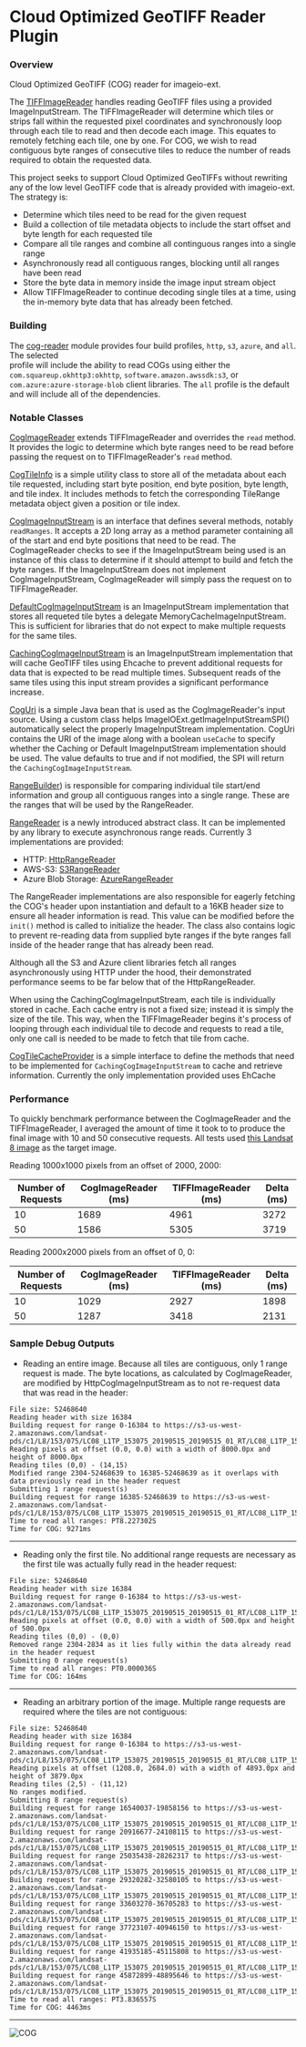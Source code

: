 # Cloud Optimized GeoTIFF Reader Plugin 

### Overview
Cloud Optimized GeoTIFF (COG) reader for imageio-ext.   

The [TIFFImageReader](https://github.com/geosolutions-it/imageio-ext/blob/master/plugin/tiff/src/main/java/it/geosolutions/imageioimpl/plugins/tiff/TIFFImageReader.java) 
handles reading GeoTIFF files using a provided ImageInputStream.  The TIFFImageReader will determine which tiles 
or strips fall within the requested pixel coordinates and synchronously loop through each tile to read and then decode 
each image.  This equates to remotely fetching each tile, one by one. For COG, we wish to read contiguous byte ranges of 
consecutive tiles to reduce the number of reads required to obtain the requested data.

This project seeks to support Cloud Optimized GeoTIFFs without rewriting any of the low level GeoTIFF code that is 
already provided with imageio-ext.  The strategy is:
 
 * Determine which tiles need to be read for the given request
 * Build a collection of tile metadata objects to include the start offset and byte length for each requested tile
 * Compare all tile ranges and combine all continguous ranges into a single range
 * Asynchronously read all contiguous ranges, blocking until all ranges have been read
 * Store the byte data in memory inside the image input stream object
 * Allow TIFFImageReader to continue decoding single tiles at a time, using the in-memory byte data that has already 
 been fetched.
 
### Building
The [cog-reader](./cog-reader/) module provides four build profiles, `http`, `s3`, `azure`, and `all`.  The selected  
profile will include the ability to read COGs using either the `com.squareup.okhttp3:okhttp`, 
`software.amazon.awssdk:s3`, or `com.azure:azure-storage-blob` client libraries.  The `all` profile is the default and 
will include all of the dependencies.
 
### Notable Classes
[CogImageReader](./cog-reader/src/main/java/it/geosolutions/imageioimpl/plugins/cog/CogImageReader.java) extends 
TIFFImageReader and overrides the `read` method.  It provides the logic to determine which byte ranges need to be read 
before passing the request on to TIFFImageReader's `read` method. 

[CogTileInfo](./cog-commons/src/main/java/it/geosolutions/imageioimpl/plugins/cog/CogTileInfo.java) is a simple utility 
class to store all of the metadata about each tile requested, including start byte position, end byte position, byte 
length, and tile index.  It includes methods to fetch the corresponding TileRange metadata object given a position or 
tile index.

[CogImageInputStream](./cog-commons/src/main/java/it/geosolutions/imageioimpl/plugins/cog/CogImageInputStream.java) is 
an interface that defines several methods, notably `readRanges`.  It accepts a 2D long array as a method parameter 
containing all of the start and end byte positions that need to be read.  The CogImageReader checks to see if the 
ImageInputStream being used is an instance of this class to determine if it should attempt to build and fetch the byte 
ranges.  If the ImageInputStream does not implement CogImageInputStream, CogImageReader will simply pass the request on 
to TIFFImageReader. 
 
[DefaultCogImageInputStream](./cog-streams/src/main/java/it/geosolutions/imageioimpl/plugins/cog/DefaultCogImageInputStream.java) 
is an ImageInputStream implementation that stores all requeted tile bytes a delegate MemoryCacheImageInputStream.  This 
is sufficient for libraries that do not expect to make multiple requests for the same tiles.
 
[CachingCogImageInputStream](./cog-streams/src/main/java/it/geosolutions/imageioimpl/plugins/cog/CachingCogImageInputStream.java)
is an ImageInputStream implementation that will cache GeoTIFF tiles using Ehcache to prevent additional requests 
for data that is expected to be read multiple times.  Subsequent reads of the same tiles using this input stream 
provides a significant performance increase.

[CogUri](./cog-commons/src/main/java/it/geosolutions/imageioimpl/plugins/cog/CogUri.java) is a simple Java bean that 
is used as the CogImageReader's input source.  Using a custom class helps ImageIOExt.getImageInputStreamSPI() 
automatically select the properly ImageInputStream implementation.  CogUri contains the URI of the image along with a 
boolean `useCache` to specify whether the Caching or Default ImageInputStream implementation should be used.  The 
value defaults to true and if not modified, the SPI will return the `CachingCogImageInputStream`.  

[RangeBuilder](./cog-commons/src/main/java/it/geosolutions/imageioimpl/plugins/cog/RangeBuilder.java)) is responsible 
for comparing individual tile start/end information and group all contiguous ranges into a single range.  These are 
the ranges that will be used by the RangeReader.

[RangeReader](./cog-commons/src/main/java/it/geosolutions/imageioimpl/plugins/cog/RangeReader.java) is a newly introduced 
abstract class.  It can be implemented by any library to execute asynchronous range reads.  Currently 3 implementations
are provided:

* HTTP: [HttpRangeReader](./cog-rangereader-http/src/main/java/it/geosolutions/imageioimpl/plugins/cog/HttpRangeReader.java)
* AWS-S3: [S3RangeReader](./cog-rangereader-s3/src/main/java/it/geosolutions/imageioimpl/plugins/cog/S3RangeReader.java)
* Azure Blob Storage: [AzureRangeReader](./cog-rangereader-azure/src/main/java/it/geosolutions/imageioimpl/plugins/cog/AzureRangeReader.java)

The RangeReader implementations are also responsible for eagerly fetching the COG's header upon instantiation and default 
to a 16KB header size to ensure all header information is read.  This value can be modified before the `init()` method 
is called to initialize the header.  The class also contains logic to prevent re-reading data from supplied byte ranges 
if the byte ranges fall inside of the header range that has already been read.

Although all the S3 and Azure client libraries fetch all ranges asynchronously using HTTP under the hood, their 
demonstrated performance seems to be far below that of the HttpRangeReader.
 
When using the CachingCogImageInputStream, each tile is individually stored in cache.  Each cache entry is not a fixed
size; instead it is simply the size of the tile.  This way, when the TIFFImageReader begins it's process of looping 
through each individual tile to decode and requests to read a tile, only one call is needed to be made to fetch that 
tile from cache. 

[CogTileCacheProvider](./cog-commons/src/main/java/it/geosolutions/imageioimpl/plugins/cog/CogTileCacheProvider.java) 
is a simple interface to define the methods that need to be implemented for `CachingCogImageInputStream` to cache 
and retrieve information.  Currently the only implementation provided uses EhCache 

### Performance
To quickly benchmark performance between the CogImageReader and the TIFFImageReader, I averaged the amount of time it 
took to to produce the final image with 10 and 50 consecutive requests. All tests used [this Landsat 8 image](
https://s3-us-west-2.amazonaws.com/landsat-pds/c1/L8/153/075/LC08_L1TP_153075_20190515_20190515_01_RT/LC08_L1TP_153075_20190515_20190515_01_RT_B2.TIF) 
as the target image.

Reading 1000x1000 pixels from an offset of 2000, 2000:

| Number of Requests | CogImageReader (ms) | TIFFImageReader (ms) | Delta (ms) |
| ------------------ | -------------- | --------------- | ------ |
|        10          |      1689      |       4961      |  3272  |
|        50          |      1586      |       5305      |  3719  |

Reading 2000x2000 pixels from an offset of 0, 0:

| Number of Requests | CogImageReader (ms) | TIFFImageReader (ms) | Delta (ms) |
| ------------------ | -------------- | --------------- | ------ |
|        10          |      1029      |       2927      |  1898  |
|        50          |      1287      |       3418      |  2131  |

### Sample Debug Outputs
* Reading an entire image.  Because all tiles are contiguous, only 1 range request is made.  The byte locations, as 
calculated by CogImageReader, are modified by HttpCogImageInputStream as to not re-request data that was read in the 
header:
```
File size: 52468640
Reading header with size 16384
Building request for range 0-16384 to https://s3-us-west-2.amazonaws.com/landsat-pds/c1/L8/153/075/LC08_L1TP_153075_20190515_20190515_01_RT/LC08_L1TP_153075_20190515_20190515_01_RT_B2.TIF
Reading pixels at offset (0.0, 0.0) with a width of 8000.0px and height of 8000.0px
Reading tiles (0,0) - (14,15)
Modified range 2304-52468639 to 16385-52468639 as it overlaps with data previously read in the header request
Submitting 1 range request(s)
Building request for range 16385-52468639 to https://s3-us-west-2.amazonaws.com/landsat-pds/c1/L8/153/075/LC08_L1TP_153075_20190515_20190515_01_RT/LC08_L1TP_153075_20190515_20190515_01_RT_B2.TIF
Time to read all ranges: PT8.227302S
Time for COG: 9271ms
```
---
* Reading only the first tile.  No additional range requests are necessary as the first tile was actually fully read in 
the header request:
```
File size: 52468640
Reading header with size 16384
Building request for range 0-16384 to https://s3-us-west-2.amazonaws.com/landsat-pds/c1/L8/153/075/LC08_L1TP_153075_20190515_20190515_01_RT/LC08_L1TP_153075_20190515_20190515_01_RT_B2.TIF
Reading pixels at offset (0.0, 0.0) with a width of 500.0px and height of 500.0px
Reading tiles (0,0) - (0,0)
Removed range 2304-2834 as it lies fully within the data already read in the header request
Submitting 0 range request(s)
Time to read all ranges: PT0.000036S
Time for COG: 164ms
```
---
* Reading an arbitrary portion of the image.  Multiple range requests are required where the tiles are not contiguous:
```
File size: 52468640
Reading header with size 16384
Building request for range 0-16384 to https://s3-us-west-2.amazonaws.com/landsat-pds/c1/L8/153/075/LC08_L1TP_153075_20190515_20190515_01_RT/LC08_L1TP_153075_20190515_20190515_01_RT_B2.TIF
Reading pixels at offset (1208.0, 2684.0) with a width of 4893.0px and height of 3879.0px
Reading tiles (2,5) - (11,12)
No ranges modified.
Submitting 8 range request(s)
Building request for range 16540037-19858156 to https://s3-us-west-2.amazonaws.com/landsat-pds/c1/L8/153/075/LC08_L1TP_153075_20190515_20190515_01_RT/LC08_L1TP_153075_20190515_20190515_01_RT_B2.TIF
Building request for range 20916677-24108115 to https://s3-us-west-2.amazonaws.com/landsat-pds/c1/L8/153/075/LC08_L1TP_153075_20190515_20190515_01_RT/LC08_L1TP_153075_20190515_20190515_01_RT_B2.TIF
Building request for range 25035438-28262317 to https://s3-us-west-2.amazonaws.com/landsat-pds/c1/L8/153/075/LC08_L1TP_153075_20190515_20190515_01_RT/LC08_L1TP_153075_20190515_20190515_01_RT_B2.TIF
Building request for range 29320282-32580105 to https://s3-us-west-2.amazonaws.com/landsat-pds/c1/L8/153/075/LC08_L1TP_153075_20190515_20190515_01_RT/LC08_L1TP_153075_20190515_20190515_01_RT_B2.TIF
Building request for range 33603270-36705283 to https://s3-us-west-2.amazonaws.com/landsat-pds/c1/L8/153/075/LC08_L1TP_153075_20190515_20190515_01_RT/LC08_L1TP_153075_20190515_20190515_01_RT_B2.TIF
Building request for range 37723107-40946150 to https://s3-us-west-2.amazonaws.com/landsat-pds/c1/L8/153/075/LC08_L1TP_153075_20190515_20190515_01_RT/LC08_L1TP_153075_20190515_20190515_01_RT_B2.TIF
Building request for range 41935185-45115808 to https://s3-us-west-2.amazonaws.com/landsat-pds/c1/L8/153/075/LC08_L1TP_153075_20190515_20190515_01_RT/LC08_L1TP_153075_20190515_20190515_01_RT_B2.TIF
Building request for range 45872899-48895646 to https://s3-us-west-2.amazonaws.com/landsat-pds/c1/L8/153/075/LC08_L1TP_153075_20190515_20190515_01_RT/LC08_L1TP_153075_20190515_20190515_01_RT_B2.TIF
Time to read all ranges: PT3.836557S
Time for COG: 4463ms
```
---
![COG](./images/sample.png "COG")